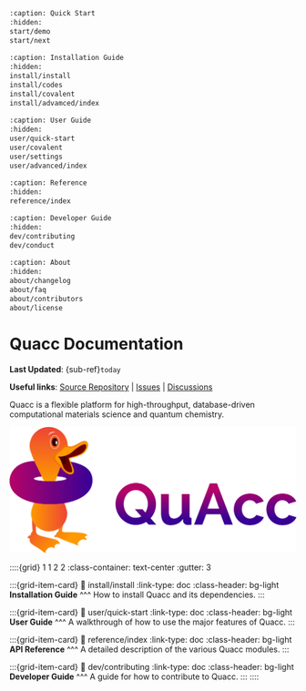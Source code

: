 ```{toctree}
:caption: Quick Start
:hidden:
start/demo
start/next
```

```{toctree}
:caption: Installation Guide
:hidden:
install/install
install/codes
install/covalent
install/advamced/index
```

```{toctree}
:caption: User Guide
:hidden:
user/quick-start
user/covalent
user/settings
user/advanced/index
```

```{toctree}
:caption: Reference
:hidden:
reference/index
```

```{toctree}
:caption: Developer Guide
:hidden:
dev/contributing
dev/conduct
```

```{toctree}
:caption: About
:hidden:
about/changelog
about/faq
about/contributors
about/license
```

# Quacc Documentation

**Last Updated**: {sub-ref}`today`

**Useful links**:
[Source Repository](https://github.com/arosen93/quacc) |
[Issues](https://github.com/arosen93/quacc/issues) |
[Discussions](https://github.com/arosen93/quacc/discussions)

Quacc is a flexible platform for high-throughput, database-driven computational materials science and quantum chemistry.

![Quacc logo](_static/quacc_logo_wide.svg)

::::{grid} 1 1 2 2
:class-container: text-center
:gutter: 3

:::{grid-item-card}
:link: install/install
:link-type: doc
:class-header: bg-light
**Installation Guide**
^^^
How to install Quacc and its dependencies.
:::

:::{grid-item-card}
:link: user/quick-start
:link-type: doc
:class-header: bg-light
**User Guide**
^^^
A walkthrough of how to use the major features of Quacc.
:::

:::{grid-item-card}
:link: reference/index
:link-type: doc
:class-header: bg-light
**API Reference**
^^^
A detailed description of the various Quacc modules.
:::

:::{grid-item-card}
:link: dev/contributing
:link-type: doc
:class-header: bg-light
**Developer Guide**
^^^
A guide for how to contribute to Quacc.
:::
::::
